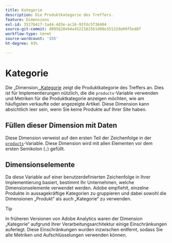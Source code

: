 ```yaml
---
title: Kategorie
description: Die Produktkategorie des Treffers.
feature: Dimensions
exl-id: 3517b417-1a44-4d3e-ac16-93fdc5f36404
source-git-commit: d095628e94a45221815b1d08e35132de09f5ed8f
workflow-type: tm+mt
source-wordcount: '155'
ht-degree: 93%

---
```


# Kategorie

Die „Dimension[ „Kategorie](overview.md) zeigt die Produktkategorie des Treffers an. Dies ist für Implementierungen nützlich, die die `products`-Variable verwenden und Metriken für die Produktkategorie anzeigen möchten, wie am häufigsten verkaufte oder angezeigte Artikel. Diese Dimension kann absichtlich leer sein, wenn Sie keine Produkte auf Ihrer Site haben.

## Füllen dieser Dimension mit Daten

Diese Dimension verweist auf den ersten Teil der Zeichenfolge in der [`products`](/help/implement/vars/page-vars/products.md)-Variable. Diese Dimension wird mit allen Elementen vor dem ersten Semikolon (`;`) gefüllt.

## Dimensionselemente

Da diese Variable auf einer benutzerdefinierten Zeichenfolge in Ihrer Implementierung basiert, bestimmt Ihr Unternehmen, welche Dimensionselemente verwendet werden. Adobe empfiehlt, einzelne Produkte in aussagekräftige Kategorien zu gruppieren und dabei sowohl die Dimensionen „Produkt“ als auch „Kategorie“ zu verwenden.

>[!TIP]
>
>In früheren Versionen von Adobe Analytics waren der Dimension „Kategorie“ aufgrund ihrer Verarbeitungsarchitektur einige Einschränkungen auferlegt. Diese Einschränkungen wurden inzwischen entfernt, sodass Sie alle Metriken und Aufschlüsselungen verwenden können.
